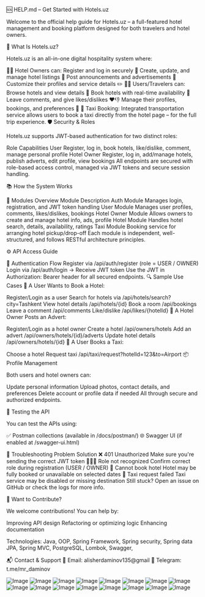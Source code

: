 🆘 HELP.md – Get Started with Hotels.uz

Welcome to the official help guide for Hotels.uz – a full-featured hotel management and booking 
platform designed for both travelers and hotel owners.

🏨 What Is Hotels.uz?

Hotels.uz is an all-in-one digital hospitality system where:

🧑‍💼 Hotel Owners can:
Register and log in securely 🔐
Create, update, and manage hotel listings 🏨
Post announcements and advertisements 📢
Customize their profiles and service details ✏️
🧍‍♂️ Users/Travelers can:
Browse hotels and view details 📱
Book hotels with real-time availability 📆
Leave comments, and give likes/dislikes ❤️👎
Manage their profiles, bookings, and preferences 👤
🚕 Taxi Booking: Integrated transportation service allows users to book a taxi directly from the hotel page – for the full trip experience.
🛡️ Security & Roles

Hotels.uz supports JWT-based authentication for two distinct roles:

Role	Capabilities
User	Register, log in, book hotels, like/dislike, comment, manage personal profile
Hotel Owner	Register, log in, add/manage hotels, publish adverts, edit profile, view bookings
All endpoints are secured with role-based access control, managed via JWT tokens and secure session handling.

📚 How the System Works

🧩 Modules Overview
Module	Description
Auth Module	Manages login, registration, and JWT token handling
User Module	Manages user profiles, comments, likes/dislikes, bookings
Hotel Owner Module	Allows owners to create and manage hotel info, ads, profile
Hotel Module	Handles hotel search, details, availability, ratings
Taxi Module	Booking service for arranging hotel pickup/drop-off
Each module is independent, well-structured, and follows RESTful architecture principles.

⚙️ API Access Guide

🔑 Authentication Flow
Register via /api/auth/register (role = USER / OWNER)
Login via /api/auth/login → Receive JWT token
Use the JWT in Authorization: Bearer <token> header for all secured endpoints.
🔍 Sample Use Cases
📌 A User Wants to Book a Hotel:

Register/Login as a user
Search for hotels via /api/hotels/search?city=Tashkent
View hotel details /api/hotels/{id}
Book a room /api/bookings
Leave a comment /api/comments
Like/dislike /api/likes/{hotelId}
📢 A Hotel Owner Posts an Advert:

Register/Login as a hotel owner
Create a hotel /api/owners/hotels
Add an advert /api/owners/hotels/{id}/adverts
Update hotel details /api/owners/hotels/{id}
🚖 A User Books a Taxi:

Choose a hotel
Request taxi /api/taxi/request?hotelId=123&to=Airport
📦 Profile Management

Both users and hotel owners can:

Update personal information
Upload photos, contact details, and preferences
Delete account or profile data if needed
All through secure and authorized endpoints.

🧪 Testing the API

You can test the APIs using:

✅ Postman collections (available in /docs/postman/)
🌐 Swagger UI (if enabled at /swagger-ui.html)

📌 Troubleshooting
Problem	Solution
❌ 401 Unauthorized	Make sure you're sending the correct JWT token
🧑‍🤝‍🧑 Role not recognized	Confirm correct role during registration (USER / OWNER)
🏨 Cannot book hotel	Hotel may be fully booked or unavailable on selected dates
🚕 Taxi request failed	Taxi service may be disabled or missing destination
Still stuck? Open an issue on GitHub or check the logs for more info.

👥 Want to Contribute?

We welcome contributions! You can help by:

Improving API design
Refactoring or optimizing logic
Enhancing documentation

Technologies: Java, OOP, Spring Framework, Spring security, Spring data JPA, Spring MVC, PostgreSQL, Lombok, Swagger, 

📬 Contact & Support
📧 Email: alisherdaminov135@gmail
👥 Telegram: t.me/mr_daminov



![Image](https://github.com/user-attachments/assets/1d3b9d59-dad0-4766-af90-d1c99599433f)
![Image](https://github.com/user-attachments/assets/af7c9cd7-dcf6-45b0-b38d-03a7b5f9561f)
![Image](https://github.com/user-attachments/assets/9767f1d7-b9af-4344-a494-9d9294bbf6cb)
![Image](https://github.com/user-attachments/assets/1ed0f8fb-2ecb-479d-a4fc-9469df7450f5)
![Image](https://github.com/user-attachments/assets/498e8e61-fa4c-4d85-8cbd-388aa0990140)
![Image](https://github.com/user-attachments/assets/54ad3eae-8372-4528-a9b0-5327efdc37ed)
![Image](https://github.com/user-attachments/assets/1092dff4-9ee2-4f85-bcbf-ccce8ba433ea)
![Image](https://github.com/user-attachments/assets/1a4465d2-9314-45f6-badf-6e981073b80d)
![Image](https://github.com/user-attachments/assets/c23be90d-b271-4013-b833-0e035d18829c)
![Image](https://github.com/user-attachments/assets/4cada7a3-eaec-4936-af77-64b5e25715cb)
![Image](https://github.com/user-attachments/assets/586209c0-14f1-4430-b364-9af144a0aede)
![Image](https://github.com/user-attachments/assets/fdce8e38-b9e1-4258-bc5a-30f3fa8ca130)
![Image](https://github.com/user-attachments/assets/0d590747-75fb-4865-a6f8-8517c01c4793)
![Image](https://github.com/user-attachments/assets/46b08dfe-fd0f-4ff5-91ac-49c1d2d14913)
![Image](https://github.com/user-attachments/assets/b92ebe78-abdc-4b80-9ccb-847e03e292cc)
![Image](https://github.com/user-attachments/assets/2c257f9f-ce42-4825-9082-39b9949bcfb7)
